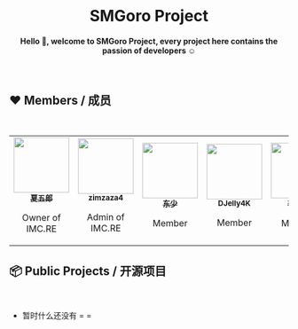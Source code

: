 <h1 align="center" style="margin-top: 0px;">
  SMGoro Project
</h1>

<h4 align="center">
  Hello 👋, welcome to SMGoro Project, every project here contains the passion of developers ☺
</h4>

<br>

## ❤️‍ Members / 成员

<br>

<table>
  <tr>
    <!-- SMGoro -->
    <td align="center">
      <a href="https://github.com/SMGoro"
        ><img
          src="https://avatars.githubusercontent.com/u/72185434?v=4"
          width="100px;"
          alt=""
        /><br /><sub><b>夏五郎</b></sub></a
      ><br />
      <p>
        Owner of IMC.RE<br />
      </p>
      </a>
    </td>
    <!-- zimzaza4 -->
    <td align="center">
      <a href="https://github.com/zimzaza4"
        ><img
          src="https://avatars.githubusercontent.com/u/53421735?v=4"
          width="100px;"
          alt=""
        /><br /><sub><b>zimzaza4</b></sub></a
      ><br />
      <p>
        Admin of IMC.RE<br />
      </p>
      </a>
    </td>
    <!-- DongShao -->
    <td align="center">
      <a href="https://github.com/DongShaoNB"
        ><img
          src="https://avatars.githubusercontent.com/u/54093566?v=4"
          width="100px;"
          alt=""
        /><br /><sub><b>东少</b></sub></a
      ><br />
      <p>
        Member<br />
      </p>
      </a>
    </td>
    <!-- DJelly4K -->
    <td align="center">
      <a href="https://github.com/DJelly4K"
        ><img
          src="https://avatars.githubusercontent.com/u/68630033?v=4"
          width="100px;"
          alt=""
        /><br /><sub><b>DJelly4K</b></sub></a
      ><br />
      <p>
        Member <br />
      </p>
      </a>
    </td>
    <!-- Renyuan -->
    <td align="center">
      <a href="https://github.com/lRENyaaa"
        ><img
          src="https://avatars.githubusercontent.com/u/92320175?v=4"
          width="100px;"
          alt=""
        /><br /><sub><b>李任渊</b></sub></a
      ><br />
      <p>
        Member<br />
      </p>
      </a>
    </td>
    <!-- Daza -->
    <td align="center">
      <a href="https://github.com/DazaSeal"
        ><img
          src="https://avatars.githubusercontent.com/u/94872614?v=4"
          width="100px;"
          alt=""
        /><br /><sub><b>Daza</b></sub></a
      ><br />
      <p>
        Member<br />
      </p>
      </a>
    </td>
  </tr>
</table>

## 📦 Public Projects / 开源项目

<br>

- 暂时什么还没有 = =
